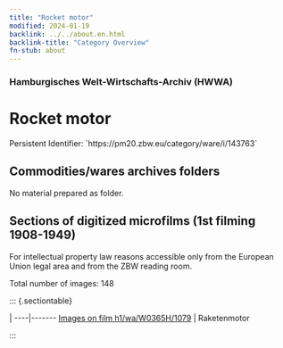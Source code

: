 ```yaml
---
title: "Rocket motor"
modified: 2024-01-19
backlink: ../../about.en.html
backlink-title: "Category Overview"
fn-stub: about
---
```


### Hamburgisches Welt-Wirtschafts-Archiv (HWWA)

# Rocket motor

<div class="hint">Persistent Identifier: `https://pm20.zbw.eu/category/ware/i/143763`</div>







## Commodities/wares archives folders





No material prepared as folder.



<a id="filmsections" />

## Sections of digitized microfilms (1st filming 1908-1949)

<p>For intellectual property law reasons accessible only from the European Union legal area and from the ZBW reading room.</p>



<p>Total number of images: 148</p>




::: {.sectiontable}

 | 
----|-------
<a class="btn" href="https://pm20.zbw.eu/film/h1/wa/W0365H/1079" rel="nofollow">Images on film h1/wa/W0365H/1079</a> | Raketenmotor


:::
















